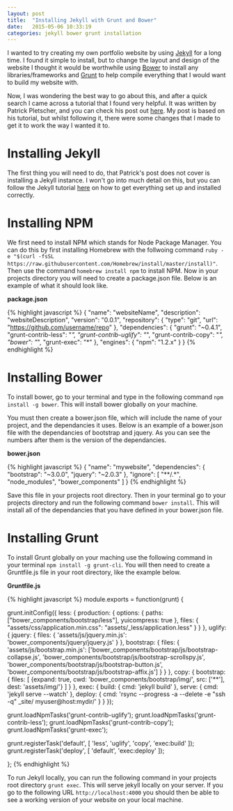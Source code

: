 ```yaml
---
layout: post
title:  "Installing Jekyll with Grunt and Bower"
date:   2015-05-06 10:33:19
categories: jekyll bower grunt installation
---
```

I wanted to try creating my own portfolio website by using [Jekyll](http://jekyllrb.com/) for a long time. I found it simple to install, but to change the layout and design of the website I thought it would be worthwhile using [Bower](http://bower.io/) to install any libraries/frameworks and [Grunt](http://gruntjs.com/) to help compile everything that I would want to build my website with.

Now, I was wondering the best way to go about this, and after a quick search I came across a tutorial that I found very helpful. It was written by Patrick Pletscher, and you can check his post out [here](http://www.pletscher.org/blog/2013/05/27/website.html). My post is based on his tutorial, but whilst following it, there were some changes that I made to get it to work the way I wanted it to.

# Installing Jekyll

The first thing you will need to do, that Patrick's post does not cover is installing a Jekyll instance. I won't go into much detail on this, but you can follow the Jekyll tutorial [here](http://jekyllrb.com/docs/installation/) on how to get everything set up and installed correctly. 

# Installing NPM

We first need to install NPM which stands for Node Package Manager. You can do this by first installing Homebrew with the follwoing command `ruby -e "$(curl -fsSL https://raw.githubusercontent.com/Homebrew/install/master/install)"`. Then use the command `homebrew install npm` to install NPM. Now in your projects directory you will need to create a package.json file. Below is an example of what it should look like. 

**package.json**

{% highlight javascript %}
{
  "name": "websiteName",
  "description": "websiteDescription",
  "version": "0.0.1",
  "repository": {
    "type": "git",
    "url": "https://github.com/username/repo"
  },
  "dependencies": {
    "grunt": "~0.4.1",
    "grunt-contrib-less": "*",
    "grunt-contrib-uglify": "*",
    "grunt-contrib-copy": "*",
    "bower": "*",
    "grunt-exec": "*"
  },
  "engines": {
      "npm": "1.2.x"
  }
}
{% endhighlight %}

# Installing Bower

To install bower, go to your terminal and type in the following command `npm install -g bower`. This will install bower globally on your machine. 

You must then create a bower.json file, which will include the name of your project, and the dependancies it uses. Below is an example of a bower.json file with the dependancies of bootstrap and jquery. As you can see the numbers after them is the version of the dependancies.

**bower.json**

{% highlight javascript %}
{
  "name": "mywebsite",
  "dependencies": {
    "bootstrap": "~3.0.0",
    "jquery": "~2.0.3"
  },
  "ignore": [
    "**/.*",
    "node_modules",
    "bower_components"
  ]
}
{% endhighlight %}

Save this file in your projects root directory. Then in your terminal go to your projects directory and run the following command `bower install`. This will install all of the dependancies that you have defined in your bower.json file.

# Installing Grunt

To install Grunt globally on your maching use the following command in your terminal `npm install -g grunt-cli`. You will then need to create a Gruntfile.js file in your root directory, like the example below.

**Gruntfile.js**

{% highlight javascript %}
module.exports = function(grunt) {
  
grunt.initConfig({
  less: {
    production: {
      options: {
        paths: ["bower_components/bootstrap/less"],
        yuicompress: true
      },
      files: {
        "assets/css/application.min.css": "assets/_less/application.less"
      }
    }
  },
  uglify: {
    jquery: {
      files: {
        'assets/js/jquery.min.js': 'bower_components/jquery/jquery.js'
      }
    },
    bootstrap: {
      files: {
        'assets/js/bootstrap.min.js': ['bower_components/bootstrap/js/bootstrap-collapse.js',
                                       'bower_components/bootstrap/js/bootstrap-scrollspy.js',
                                       'bower_components/bootstrap/js/bootstrap-button.js',
                                       'bower_components/bootstrap/js/bootstrap-affix.js']
      }
    }
  },
  copy: {
    bootstrap: {
      files: [
        {expand: true, cwd: 'bower_components/bootstrap/img/', src: ['**'], dest: 'assets/img/'}
      ]
    }
  },
  exec: {
    build: {
      cmd: 'jekyll build'
    },
    serve: {
      cmd: 'jekyll serve --watch'
    },
    deploy: {
      cmd: 'rsync --progress -a --delete -e "ssh -q" _site/ myuser@host:mydir/'
    }
  }
});

grunt.loadNpmTasks('grunt-contrib-uglify');
grunt.loadNpmTasks('grunt-contrib-less');
grunt.loadNpmTasks('grunt-contrib-copy');
grunt.loadNpmTasks('grunt-exec');

grunt.registerTask('default', [ 'less', 'uglify', 'copy', 'exec:build' ]);
grunt.registerTask('deploy', [ 'default', 'exec:deploy' ]);

};
{% endhighlight %}

To run Jekyll locally, you can run the following command in your projects root directory `grunt exec`. This will serve jekyll locally on your server. If you go to the following URL `http://localhost:4000` you should then be able to see a working version of your website on your local machine.

